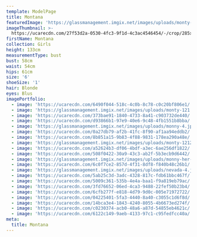 ```yaml
---
template: ModelPage
title: Montana
featuredImage: 'https://glassmanagement.imgix.net/images/uploads/monty-12121.jpg'
imageThumbnail: >-
  https://ucarecdn.com/27f53d2a-0530-4fc3-9f1d-4c3ac4546454/-/crop/285x362/156,126/-/preview/
firstName: Montana
collection: Girls
height: 133cm
measurementType: bust
bust: 58cm
waist: 54cm
hips: 61cm
size: '6'
shoeSize: '1'
hair: Blonde
eyes: Blus
imagePortfolio:
  - image: 'https://ucarecdn.com/6490f044-518c-4c0b-8c78-c0c20bf806e1/'
  - image: 'https://glassmanagement.imgix.net/images/uploads/monty-121.jpg'
  - image: 'https://ucarecdn.com/373bae91-1840-4733-8a41-c903732de440/'
  - image: 'https://ucarecdn.com/d93866b1-97e9-40e6-9c48-4fb1551b8bba/'
  - image: 'https://glassmanagement.imgix.net/images/uploads/monny-4.jpg'
  - image: 'https://ucarecdn.com/0a27db79-af2b-41fc-8f90-af1aa94eddb2/'
  - image: 'https://ucarecdn.com/8b851a15-9b83-4f88-9831-178ea290a48e/'
  - image: 'https://glassmanagement.imgix.net/images/uploads/monty-121212121.jpg'
  - image: 'https://ucarecdn.com/a52624b3-df06-4bdf-a3ec-6ae256df1822/'
  - image: 'https://ucarecdn.com/508f0422-30a9-43c3-ab2f-5b3ecb9d6442/'
  - image: 'https://glassmanagement.imgix.net/images/uploads/monny-her-shadow.jpg'
  - image: 'https://ucarecdn.com/6c0f7ce2-857d-4f31-8df8-f840b48c26b1/'
  - image: 'https://glassmanagement.imgix.net/images/uploads/nevada-4.jpg'
  - image: 'https://ucarecdn.com/5ab25c3d-3adc-4328-817c-fdb61bbc467f/'
  - image: 'https://ucarecdn.com/5009c361-535b-4e4a-baa1-f9a819eb79ac/'
  - image: 'https://ucarecdn.com/3fd76652-06ed-4ca3-9488-22fef50b23b4/'
  - image: 'https://ucarecdn.com/6cfb277f-e818-4d79-9d0c-005e71972722/'
  - image: 'https://ucarecdn.com/04225401-5fa3-4440-8a40-c3055c1d6f8d/'
  - image: 'https://ucarecdn.com/14bca3e4-1843-4240-8055-4b6673ed274f/'
  - image: 'https://ucarecdn.com/c0230374-acb0-48a6-a87d-54855eb4621c/'
  - image: 'https://ucarecdn.com/6122c149-9aeb-4133-97c1-c95fedfcc40a/'
meta:
  title: Montana
---
```


